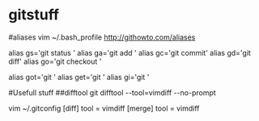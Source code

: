 gitstuff
========

#aliases
vim ~/.bash_profile
http://githowto.com/aliases

alias gs='git status '
alias ga='git add '
alias gc='git commit'
alias gd='git diff'
alias go='git checkout '

alias got='git '
alias get='git '
alias gi='git '


#Usefull stuff
##difftool
git difftool --tool=vimdiff --no-prompt

vim ~/.gitconfig
[diff]
    tool = vimdiff
[merge]
    tool = vimdiff

